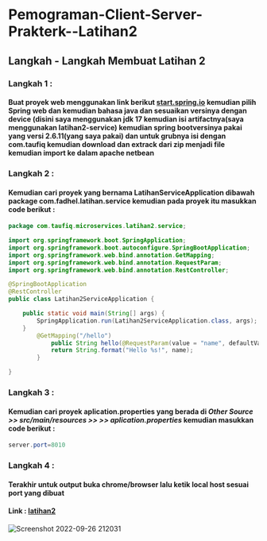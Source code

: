 # Pemograman-Client-Server-Prakterk--Latihan2
## Langkah - Langkah Membuat Latihan 2
### Langkah 1 :
#### Buat proyek web menggunakan link berikut [start.spring.io](https://start.spring.io/) kemudian pilih Spring web dan kemudian bahasa java dan sesuaikan versinya dengan device (disini saya menggunakan jdk 17 kemudian isi artifactnya(saya menggunakan latihan2-service) kemudian spring bootversinya pakai yang versi 2.6.11(yang saya pakai) dan untuk grubnya isi dengan com.taufiq kemudian download dan extrack dari zip menjadi file kemudian import ke dalam apache netbean
### Langkah 2 :
#### Kemudian cari proyek yang bernama LatihanServiceApplication dibawah package com.fadhel.latihan.service kemudian pada proyek itu masukkan code berikut : 
```java
package com.taufiq.microservices.latihan2.service;

import org.springframework.boot.SpringApplication;
import org.springframework.boot.autoconfigure.SpringBootApplication;
import org.springframework.web.bind.annotation.GetMapping;
import org.springframework.web.bind.annotation.RequestParam;
import org.springframework.web.bind.annotation.RestController;

@SpringBootApplication
@RestController
public class Latihan2ServiceApplication {

	public static void main(String[] args) {
		SpringApplication.run(Latihan2ServiceApplication.class, args);
	}
        @GetMapping("/hello")
            public String hello(@RequestParam(value = "name", defaultValue = "Latihan 2") String name) {
            return String.format("Hello %s!", name);
        }

}

```
### Langkah 3 :
#### Kemudian cari proyek aplication.properties yang berada di *Other Source >> src/main/resources >> >> aplication.properties* kemudian masukkan code berikut :
```java
server.port=8010
```
### Langkah 4 :
#### Terakhir untuk output buka chrome/browser lalu ketik local host sesuai port yang dibuat 
#### Link : [latihan2](http://localhost:8011/hello)
![Screenshot 2022-09-26 212031](https://user-images.githubusercontent.com/113502696/192300844-900fb50f-7a3b-4154-8655-9b81c79352f9.jpg)
